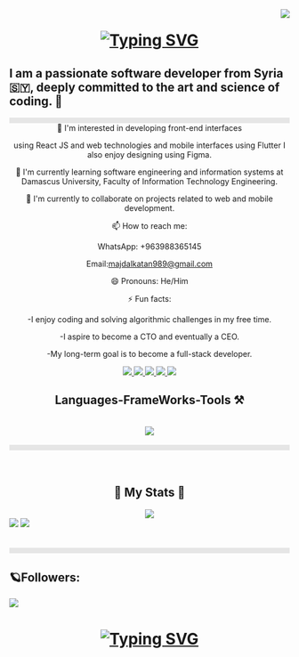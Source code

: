 <img align="right" src="https://visitor-badge.laobi.icu/badge?page_id=MajdAlkatan.MajdAlkatan"/>
<h1 align ="center">

<a href="https://git.io/typing-svg"><img src="https://readme-typing-svg.demolab.com?font=Exo 2&center=true&vCenter=true&weight=500&size=35&pause=1000&width=500&height=70&lines=%F0%9F%9A%80+Greetings!+;I'm+Majd+Al-Kattan+;a+great+project+engineer+%F0%9F%96%A5%EF%B8%8F%F0%9F%94%AE" alt="Typing SVG" /></a>
</h1>
<h2 align="cnter">I am a passionate software developer from Syria 🇸🇾, deeply committed to the art and science of coding. 🚀</h2>
<img style="display: block;-webkit-user-select: none;margin: auto;background-color: hsl(0, 0%, 90%);" src="https://user-images.githubusercontent.com/73097560/115834477-dbab4500-a447-11eb-908a-139a6edaec5c.gif" width="1000" height="10"><div align="center">
 👀 I'm interested in developing front-end interfaces 

using React JS and web technologies
and mobile interfaces using Flutter
 I also enjoy designing using Figma.
</br>

 🌱 I'm currently learning software engineering and information systems at Damascus University, Faculty of Information Technology Engineering.

 💞️ I'm currently to collaborate on projects related to web and mobile development.

 📫 How to reach me:

   WhatsApp: +963988365145

   Email:majdalkatan989@gmail.com

 😄 Pronouns: He/Him

 ⚡ Fun facts:

   -I enjoy coding and solving algorithmic challenges in my free time.

   -I aspire to become a CTO and eventually a CEO.

   -My long-term goal is to become a full-stack developer.

</div>
<div align="center">
<a href="#">
<img src="https://img.shields.io/badge/Gmail-D14836?style=for-the-badge&logo=gmail&logoColor=white"/>
</a>
<a href="#">
<img src="https://img.shields.io/badge/Telegram-2CA5E0?style=for-the-badge&logo=telegram&logoColor=white"/>
</a>
<a href="#">
<img src="https://img.shields.io/badge/WhatsApp-25D366?style=for-the-badge&logo=whatsapp&logoColor=white"/>
</a>
<a href="#">
<img src="https://img.shields.io/badge/LinkedIn-0077B5?style=for-the-badge&logo=linkedin&logoColor=white"/>
</a>
<a href="#">
<img src="https://img.shields.io/badge/GitHub-100000?style=for-the-badge&logo=github&logoColor=white"/>
</a>
</div>
</hr>
<h2 align="center"> Languages-FrameWorks-Tools ⚒️
</h2>
<br/>
<div align="center">
<a href="https://skillicons.dev">
<img
src="https://skillicons.dev/icons?i=vite,react,github,javascript,flutter,dart,firebase,c,nodejs,java,figma,html,css,mui,git,vscode,bootstrap,tailwind,redux,"
/>
</a>
</div>
<br/>
<img style="display: block;-webkit-user-select: none;margin: auto;background-color: hsl(0, 0%, 90%);" src="https://user-images.githubusercontent.com/73097560/115834477-dbab4500-a447-11eb-908a-139a6edaec5c.gif" width="1000" height="10">
<br/>
<br/>
<div align="center">
<h2>🌌 My Stats 🌌</h2>

  <img src="https://github-readme-streak-stats.herokuapp.com?user=MajdAlkatan&theme=github-dark-blue&hide_border=true&border_radius=16&date_format=M%20j%5B%2C%20Y%5D" />

</div>


  <img src="https://github-readme-stats-salesp07.vercel.app/api?username=MajdAlkatan&count_private=true&theme=react&hide_border=true&bg_color=0D1117&size_weight=0.58&count_weight=0.58&exclude_repo=github-readme-stats"/>
  <img src="https://github-readme-stats.vercel.app/api/top-langs/?username=MajdAlkatan&langs_count=8&count_private=true&layout=compact&theme=react&hide_border=true&bg_color=0D1117"/>
<br>

<br/>
<br/>
<img style="display: block;-webkit-user-select: none;margin: auto;background-color: hsl(0, 0%, 90%);" src="https://user-images.githubusercontent.com/73097560/115834477-dbab4500-a447-11eb-908a-139a6edaec5c.gif" width="1000" height="10">
<div>
<h2> 🪐Followers:</h2>
</div>
<a href="https://github.com/QusaiAlbonni?tab=followers">
<img src="https://img.shields.io/github/followers/MajdAlkatan?label=Followers&amp;style=social" style="max-width: 100%;"></a>
<div align="center">
<h1 align="center" >
<a href="https://git.io/typing-svg"><img src="https://readme-typing-svg.demolab.com?font=Exo+2&weight=500&size=35&pause=1000&width=500&height=70&lines=Thank+you+for+visiting!;Follow+me+for+project+updates;+It+would+be+an+honor+;if+you+checked+out+my+profile;Feel+free+to+send+me+a+message;about+anything+you'd+like+to" alt="Typing SVG" /></a>
</h1>
</div>

